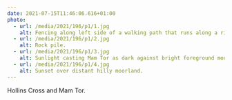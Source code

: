 ```yaml
---
date: 2021-07-15T11:46:06.616+01:00
photo:
  - url: /media/2021/196/p1/1.jpg
    alt: Fencing along left side of a walking path that runs along a ridge.
  - url: /media/2021/196/p1/2.jpg
    alt: Rock pile.
  - url: /media/2021/196/p1/3.jpg
    alt: Sunlight casting Mam Tor as dark against bright foreground moorland.
  - url: /media/2021/196/p1/4.jpg
    alt: Sunset over distant hilly moorland.
---
```


Hollins Cross and Mam Tor.

